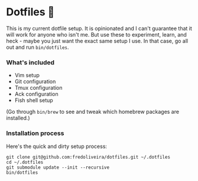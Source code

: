 # Dotfiles 👋

This is my current dotfile setup. It is opinionated and I can't guarantee
that it will work for anyone who isn't me. But use these to experiment,
learn, and heck - maybe you just want the exact same setup I use. In that
case, go all out and run `bin/dotfiles`.

### What's included

* Vim setup
* Git configuration
* Tmux configuration
* Ack configuration
* Fish shell setup

(Go through `bin/brew` to see and tweak which homebrew packages are installed.)

### Installation process

Here's the quick and dirty setup process:

```
git clone git@github.com:fredoliveira/dotfiles.git ~/.dotfiles
cd ~/.dotfiles
git submodule update --init --recursive
bin/dotfiles
```
